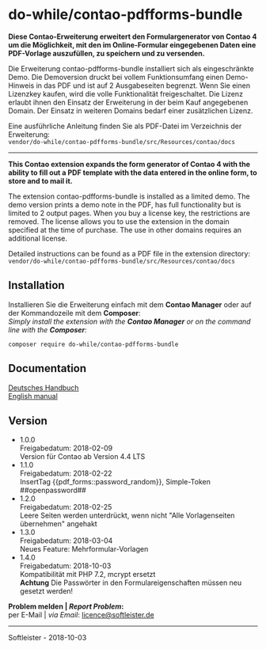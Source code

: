 # do-while/contao-pdfforms-bundle
**Diese Contao-Erweiterung erweitert den Formulargenerator von Contao 4 um die Möglichkeit, mit den im Online-Formular eingegebenen Daten eine PDF-Vorlage auszufüllen, zu speichern und zu versenden.**

Die Erweiterung contao-pdfforms-bundle installiert sich als eingeschränkte Demo. Die Demoversion druckt bei vollem Funktionsumfang einen Demo-Hinweis in das PDF und ist auf 2 Ausgabeseiten begrenzt. Wenn Sie einen Lizenzkey kaufen, wird die volle Funktionalität freigeschaltet. Die Lizenz erlaubt ihnen den Einsatz der Erweiterung in der beim Kauf angegebenen Domain. Der Einsatz in weiteren Domains bedarf einer zusätzlichen Lizenz.

Eine ausführliche Anleitung finden Sie als PDF-Datei im Verzeichnis der Erweiterung:<br>`vendor/do-while/contao-pdfforms-bundle/src/Resources/contao/docs`
___


**This Contao extension expands the form generator of Contao 4 with the ability to fill out a PDF template with the data entered in the online form, to store and to mail it.**

The extension contao-pdfforms-bundle is installed as a limited demo. The demo version prints a demo note in the PDF, has full functionality but is limited to 2 output pages. When you buy a license key, the restrictions are removed. The license allows you to use the extension in the domain specified at the time of purchase. The use in other domains requires an additional license.

Detailed instructions can be found as a PDF file in the extension directory:<br>`vendor/do-while/contao-pdfforms-bundle/src/Resources/contao/docs`


## Installation
Installieren Sie die Erweiterung einfach mit dem **Contao Manager** oder auf der Kommandozeile mit dem **Composer**:<br>*Simply install the extension with the **Contao Manager** or on the command line with the **Composer**:*
```
composer require do-while/contao-pdfforms-bundle
```

## Documentation
[Deutsches Handbuch](http://www.softleister.de/files/manuals/contao-pdfforms-bundle/Anleitung_contao-pdfforms-bundle.pdf)<br>
[English manual](http://www.softleister.de/files/manuals/contao-pdfforms-bundle/Manual_contao-pdfforms-bundle.pdf)


## Version
* 1.0.0<br>Freigabedatum: 2018-02-09<br>Version für Contao ab Version 4.4 LTS
* 1.1.0<br>Freigabedatum: 2018-02-22<br>InsertTag {{pdf_forms::password_random}}, Simple-Token ##openpassword##
* 1.2.0<br>Freigabedatum: 2018-02-25<br>Leere Seiten werden unterdrückt, wenn nicht "Alle Vorlagenseiten übernehmen" angehakt
* 1.3.0<br>Freigabedatum: 2018-03-04<br>Neues Feature: Mehrformular-Vorlagen
* 1.4.0<br>Freigabedatum: 2018-10-03<br>Kompatibilität mit PHP 7.2, mcrypt ersetzt<br>**Achtung** Die Passwörter in den Formulareigenschaften müssen neu gesetzt werden!


**Problem melden | *Report Problem*:**<br>per E-Mail | *via Email*: licence@softleister.de

___
Softleister - 2018-10-03
